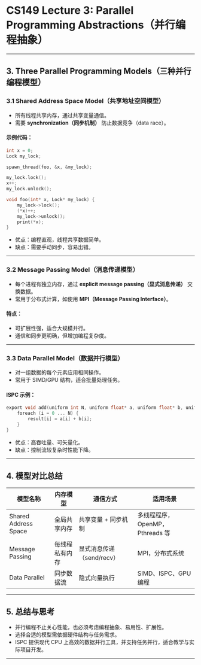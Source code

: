 
# CS149 Lecture 3: Parallel Programming Abstractions（并行编程抽象）

---

## 3. Three Parallel Programming Models（三种并行编程模型）

### 3.1 Shared Address Space Model（共享地址空间模型）

- 所有线程共享内存，通过共享变量通信。
- 需要 **synchronization（同步机制）** 防止数据竞争（data race）。

#### 示例代码：

```c
int x = 0;
Lock my_lock;

spawn_thread(foo, &x, &my_lock);

my_lock.lock();
x++;
my_lock.unlock();

void foo(int* x, Lock* my_lock) {
    my_lock->lock();
    (*x)++;
    my_lock->unlock();
    print(*x);
}
```

- 优点：编程直观，线程共享数据简单。
- 缺点：需要手动同步，容易出错。

---

### 3.2 Message Passing Model（消息传递模型）

- 每个进程有独立内存，通过 **explicit message passing（显式消息传递）** 交换数据。
- 常用于分布式计算，如使用 **MPI（Message Passing Interface）**。

#### 特点：

- 可扩展性强，适合大规模并行。
- 通信和同步更明确，但增加编程复杂度。

---

### 3.3 Data Parallel Model（数据并行模型）

- 对一组数据的每个元素应用相同操作。
- 常用于 SIMD/GPU 结构，适合批量处理任务。

#### ISPC 示例：

```c
export void add(uniform int N, uniform float* a, uniform float* b, uniform float* result) {
    foreach (i = 0 ... N) {
        result[i] = a[i] + b[i];
    }
}
```

- 优点：高吞吐量、可矢量化。
- 缺点：控制流较复杂时性能下降。

---

## 4. 模型对比总结

| 模型名称                  | 内存模型           | 通信方式               | 适用场景                          |
|---------------------------|--------------------|------------------------|-----------------------------------|
| Shared Address Space      | 全局共享内存       | 共享变量 + 同步机制     | 多线程程序，OpenMP，Pthreads 等    |
| Message Passing           | 每线程私有内存     | 显式消息传递（send/recv）| MPI，分布式系统                    |
| Data Parallel             | 同步数据流         | 隐式向量执行            | SIMD、ISPC、GPU 编程               |

---

## 5. 总结与思考

- 并行编程不止关心性能，也必须考虑编程抽象、易用性、扩展性。
- 选择合适的模型需依据硬件结构与任务需求。
- ISPC 提供现代 CPU 上高效的数据并行工具，并支持任务并行，适合教学与实际项目开发。

---

